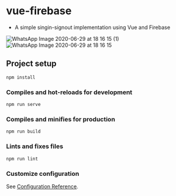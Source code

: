 # vue-firebase

* A simple singin-signout implementation using Vue and Firebase


![WhatsApp Image 2020-06-29 at 18 16 15 (1)](https://user-images.githubusercontent.com/43717493/86007312-d9997500-ba34-11ea-8992-ce327435846e.jpeg)
![WhatsApp Image 2020-06-29 at 18 16 15](https://user-images.githubusercontent.com/43717493/86007319-db633880-ba34-11ea-879a-591920817917.jpeg)

## Project setup
```
npm install
```

### Compiles and hot-reloads for development
```
npm run serve
```

### Compiles and minifies for production
```
npm run build
```

### Lints and fixes files
```
npm run lint
```

### Customize configuration
See [Configuration Reference](https://cli.vuejs.org/config/).
